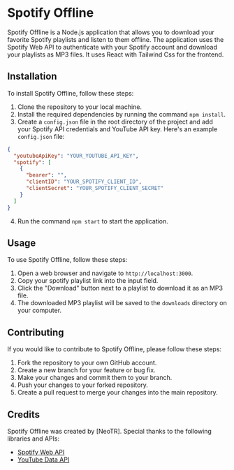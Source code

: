 # Spotify Offline

Spotify Offline is a Node.js application that allows you to download your favorite Spotify playlists and listen to them offline. The application uses the Spotify Web API to authenticate with your Spotify account and download your playlists as MP3 files. It uses React with Tailwind Css for the frontend.

## Installation

To install Spotify Offline, follow these steps:

1. Clone the repository to your local machine.
2. Install the required dependencies by running the command `npm install`.
3. Create a `config.json` file in the root directory of the project and add your Spotify API credentials and YouTube API key. Here's an example `config.json` file:

```json
{
  "youtubeApiKey": "YOUR_YOUTUBE_API_KEY",
  "spotify": [
    {
      "bearer": "",
      "clientID": "YOUR_SPOTIFY_CLIENT_ID",
      "clientSecret": "YOUR_SPOTIFY_CLIENT_SECRET"
    }
  ]
}
```

4. Run the command `npm start` to start the application.

## Usage

To use Spotify Offline, follow these steps:

1. Open a web browser and navigate to `http://localhost:3000`.
2. Copy your spotify playlist link into the input field.
3. Click the "Download" button next to a playlist to download it as an MP3 file.
4. The downloaded MP3 playlist will be saved to the `downloads` directory on your computer.

## Contributing

If you would like to contribute to Spotify Offline, please follow these steps:

1. Fork the repository to your own GitHub account.
2. Create a new branch for your feature or bug fix.
3. Make your changes and commit them to your branch.
4. Push your changes to your forked repository.
5. Create a pull request to merge your changes into the main repository.

## Credits

Spotify Offline was created by [NeoTR]. Special thanks to the following libraries and APIs:

- [Spotify Web API](https://developer.spotify.com/documentation/web-api/)
- [YouTube Data API](https://developers.google.com/youtube/v3)
